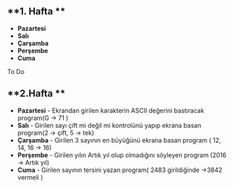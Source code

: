 

**1. Hafta **
-----------------
 - **Pazartesi**
 - **Salı**
 - **Çarşamba**
 - **Perşembe**
 - **Cuma**
  
To Do

**2.Hafta **
----------------

 - **Pazartesi** - Ekrandan girilen karakterin ASCII değerini bastıracak program(G -> 71 )
 - **Salı** - Girilen sayı çift mi değil mi kontrolünü yapıp ekrana basan program(2 -> çift, 5 -> tek)
 - **Çarşamba** - Girilen 3 sayının en büyüğünü ekrana basan program ( 12, 14, 16 -> 16)
 - **Perşembe** - Girilen yılın Artık yıl olup olmadığını söyleyen program (2016 -> Artık yıl)
 - **Cuma** - Girilen sayının tersini yazan program( 2483 girildiğinde ->3842  vermeli )
